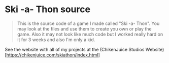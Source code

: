 # Ski -a- Thon source
> This is the source code of a game I made called "Ski -a- Thon".
> You may look at the files and use them to create you own or play the game.
> Also it may not look like much code but I worked really hard on it for 3 weeks and also I'm only a kid.

See the website with all of my projects at the (ChikenJuice Studios Website)[https://chikenjuice.com/skiathon/index.html]
